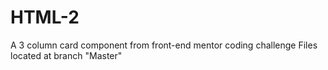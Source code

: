 # HTML-2
A 3 column card component from front-end mentor coding challenge
Files located at branch "Master"
